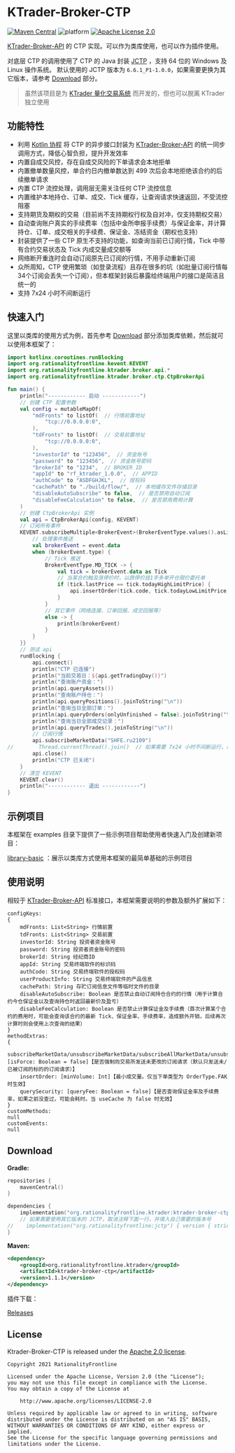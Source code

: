 # KTrader-Broker-CTP
[![Maven Central](https://img.shields.io/maven-central/v/org.rationalityfrontline.ktrader/ktrader-broker-ctp.svg?label=Maven%20Central)](https://search.maven.org/search?q=g:%22org.rationalityfrontline.ktrader%22%20AND%20a:%22ktrader-broker-ctp%22)
![platform](https://img.shields.io/badge/platform-windows%7Clinux-green)
[![Apache License 2.0](https://img.shields.io/github/license/ktrader-tech/ktrader-broker-ctp)](https://github.com/ktrader-tech/ktrader-broker-ctp/blob/master/LICENSE)

[KTrader-Broker-API](https://github.com/ktrader-tech/ktrader-broker-api) 的 CTP 实现。可以作为类库使用，也可以作为插件使用。

对底层 CTP 的调用使用了 CTP 的 Java 封装 [JCTP](https://github.com/RationalityFrontline/jctp) ，支持 64 位的 Windows 及 Linux 操作系统。
默认使用的 JCTP 版本为 `6.6.1_P1-1.0.0`，如果需要更换为其它版本，请参考 [Download](#download) 部分。
> 虽然该项目是为 [KTrader 量化交易系统](https://github.com/ktrader-tech/ktrader) 而开发的，但也可以脱离 KTrader 独立使用

## 功能特性
* 利用 [Kotlin 协程](https://github.com/Kotlin/kotlinx.coroutines) 将 CTP 的异步接口封装为 [KTrader-Broker-API](https://github.com/ktrader-tech/ktrader-broker-api) 的统一同步调用方式，降低心智负担，提升开发效率
* 内置自成交风控，存在自成交风险的下单请求会本地拒单
* 内置撤单数量风控，单合约日内撤单数达到 499 次后会本地拒绝该合约的后续撤单请求
* 内置 CTP 流控处理，调用层无需关注任何 CTP 流控信息
* 内置维护本地持仓、订单、成交、Tick 缓存，让查询请求快速返回，不受流控阻塞
* 支持期货及期权的交易（目前尚不支持期权行权及自对冲，仅支持期权交易）
* 自动查询账户真实的手续费率（包括中金所申报手续费）与保证金率，并计算持仓、订单、成交相关的手续费、保证金、冻结资金（期权也支持）
* 封装提供了一些 CTP 原生不支持的功能，如查询当前已订阅行情，Tick 中带有合约交易状态及 Tick 内成交量成交额等
* 网络断开重连时会自动订阅原先已订阅的行情，不用手动重新订阅
* 众所周知，CTP 使用繁琐（如登录流程）且存在很多的坑（如批量订阅行情每34个订阅会丢失一个订阅），但本框架封装后暴露给终端用户的接口是简洁且统一的
* 支持 7x24 小时不间断运行

## 快速入门
这里以类库的使用方式为例，首先参考 [Download](#download) 部分添加类库依赖，然后就可以使用本框架了：
```kotlin
import kotlinx.coroutines.runBlocking
import org.rationalityfrontline.kevent.KEVENT
import org.rationalityfrontline.ktrader.broker.api.*
import org.rationalityfrontline.ktrader.broker.ctp.CtpBrokerApi

fun main() {
    println("------------ 启动 ------------")
    // 创建 CTP 配置参数
    val config = mutableMapOf(
        "mdFronts" to listOf(  // 行情前置地址
            "tcp://0.0.0.0:0",
        ),
        "tdFronts" to listOf(  // 交易前置地址
            "tcp://0.0.0.0:0",
        ),
        "investorId" to "123456",  // 资金账号
        "password" to "123456",  // 资金账号密码
        "brokerId" to "1234",  // BROKER ID
        "appId" to "rf_ktrader_1.0.0",  // APPID
        "authCode" to "ASDFGHJKL",  // 授权码
        "cachePath" to "./build/flow/",  // 本地缓存文件存储目录
        "disableAutoSubscribe" to false,  // 是否禁用自动订阅
        "disableFeeCalculation" to false,  // 是否禁用费用计算
    )
    // 创建 CtpBrokerApi 实例
    val api = CtpBrokerApi(config, KEVENT)
    // 订阅所有事件
    KEVENT.subscribeMultiple<BrokerEvent>(BrokerEventType.values().asList()) { event -> runBlocking {
        // 处理事件推送
        val brokerEvent = event.data
        when (brokerEvent.type) {
            // Tick 推送
            BrokerEventType.MD_TICK -> {
                val tick = brokerEvent.data as Tick
                // 当某合约触及涨停价时，以跌停价挂1手多单开仓限价委托单
                if (tick.lastPrice == tick.todayHighLimitPrice) {
                    api.insertOrder(tick.code, tick.todayLowLimitPrice, 1, Direction.LONG, OrderOffset.OPEN, OrderType.LIMIT)
                }
            }
            // 其它事件（网络连接、订单回报、成交回报等）
            else -> {
                println(brokerEvent)
            }
        }
    }}
    // 测试 api
    runBlocking {
        api.connect()
        println("CTP 已连接")
        println("当前交易日：${api.getTradingDay()}")
        println("查询账户资金：")
        println(api.queryAssets())
        println("查询账户持仓：")
        println(api.queryPositions().joinToString("\n"))
        println("查询当日全部订单：")
        println(api.queryOrders(onlyUnfinished = false).joinToString("\n"))
        println("查询当日全部成交记录：")
        println(api.queryTrades().joinToString("\n"))
        // 订阅行情
        api.subscribeMarketData("SHFE.ru2109")
//        Thread.currentThread().join()  // 如果需要 7x24 小时不间断运行，取消注释此行。（如需主动退出运行请使用 System.exit(0) 或 exitProcess(0)）
        api.close()
        println("CTP 已关闭")
    }
    // 清空 KEVENT
    KEVENT.clear()
    println("------------ 退出 ------------")
}
```

## 示例项目
本框架在 examples 目录下提供了一些示例项目帮助使用者快速入门及创建新项目：

[library-basic](https://github.com/ktrader-tech/ktrader-broker-ctp/tree/master/examples/library-basic) ：展示以类库方式使用本框架的最简单基础的示例项目

## 使用说明
相较于 [KTrader-Broker-API](https://github.com/ktrader-tech/ktrader-broker-api) 标准接口，本框架需要说明的参数及额外扩展如下：
```text
configKeys:
{
    mdFronts: List<String> 行情前置
    tdFronts: List<String> 交易前置
    investorId: String 投资者资金账号
    password: String 投资者资金账号的密码
    brokerId: String 经纪商ID
    appId: String 交易终端软件的标识码
    authCode: String 交易终端软件的授权码
    userProductInfo: String 交易终端软件的产品信息
    cachePath: String 存贮订阅信息文件等临时文件的目录
    disableAutoSubscribe: Boolean 是否禁止自动订阅持仓合约的行情（用于计算合约今仓保证金以及查询持仓时返回最新价及盈亏）
    disableFeeCalculation: Boolean 是否禁止计算保证金及手续费（首次计算某个合约的费用时，可能会查询该合约的最新 Tick、保证金率、手续费率，造成额外开销，后续再次计算时则会使用上次查询的结果）
}
methodExtras:
{
    subscribeMarketData/unsubscribeMarketData/subscribeAllMarketData/unsubscribeAllMarketData: [isForce: Boolean = false]【是否强制向交易所发送未更改的订阅请求（默认只发送未/已被订阅的标的的订阅请求）】
    insertOrder: [minVolume: Int]【最小成交量。仅当下单类型为 OrderType.FAK 时生效】
    querySecurity: [queryFee: Boolean = false]【是否查询保证金率及手续费率，如果之前没查过，可能会耗时。当 useCache 为 false 时无效】
}
customMethods:
null
customEvents:
null
```

## Download

**Gradle:**

```kotlin
repositories {
    mavenCentral()
}

dependencies {
    implementation("org.rationalityfrontline.ktrader:ktrader-broker-ctp:1.1.1")
    // 如果需要使用其它版本的 JCTP，取消注释下面一行，并填入自己需要的版本号
//    implementation("org.rationalityfrontline:jctp") { version { strictly("6.6.1_P1_CP-1.0.0") } }
}
```

**Maven:**

```xml
<dependency>
    <groupId>org.rationalityfrontline.ktrader</groupId>
    <artifactId>ktrader-broker-ctp</artifactId>
    <version>1.1.1</version>
</dependency>
```

插件下载：

[Releases](https://github.com/ktrader-tech/ktrader-broker-ctp/releases)

## License

Ktrader-Broker-CTP is released under the [Apache 2.0 license](https://github.com/ktrader-tech/ktrader-broker-ctp/blob/master/LICENSE).

```
Copyright 2021 RationalityFrontline

Licensed under the Apache License, Version 2.0 (the "License");
you may not use this file except in compliance with the License.
You may obtain a copy of the License at

    http://www.apache.org/licenses/LICENSE-2.0

Unless required by applicable law or agreed to in writing, software
distributed under the License is distributed on an "AS IS" BASIS,
WITHOUT WARRANTIES OR CONDITIONS OF ANY KIND, either express or implied.
See the License for the specific language governing permissions and
limitations under the License.
```